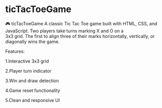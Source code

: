 # ticTacToeGame
🎮 ticTacToeGame
A classic Tic Tac Toe game built with HTML, CSS, and JavaScript. Two players take turns marking X and O on a <br>
3x3 grid. The first to align three of their marks horizontally, vertically, or diagonally wins the game.<br>

Features:<br>

1.Interactive 3x3 grid<br>

2.Player turn indicator<br>

3.Win and draw detection<br>

4.Game reset functionality<br>

5.Clean and responsive UI<br>
